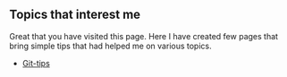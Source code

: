 ## Topics that interest me

Great that you have visited this page. Here I have created few pages that bring simple tips that had helped me on various topics.

* [Git-tips](./git-tips.md "Git")

